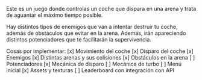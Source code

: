 Este es un juego donde controlas un coche que dispara en una arena y trata de aguantar el máximo tiempo posible.

Hay distintos tipos de enemigos que van a intentar destruir tu coche, además de obstáculos que evitar en la arena.
Además, irán apareciendo distintos potenciadores que te facilitarán la supervivencia.


Cosas por implementar:
[x] Movimiento del coche
[x] Disparo del coche
[x] Enemigos
[x] Distintas arenas y sus colisiones
[x] Obstáculos en la arena
[ ] Potenciadores
[x] Mecánica de disparo
[ ] Mecánica de turbo
[ ] Menú inicial
[x] Assets y texturas
[ ] Leaderboard con integración con API
